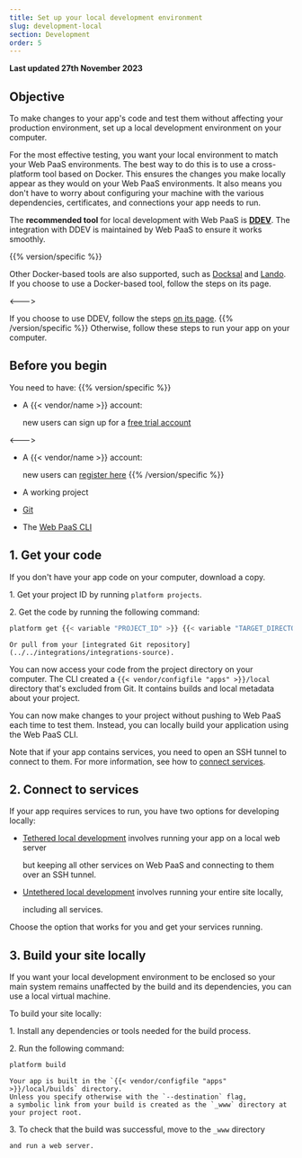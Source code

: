 ```yaml
---
title: Set up your local development environment
slug: development-local
section: Development
order: 5
---
```


**Last updated 27th November 2023**



## Objective  

To make changes to your app's code and test them without affecting your production environment, 
set up a local development environment on your computer.

For the most effective testing, you want your local environment to match your Web PaaS environments.
The best way to do this is to use a cross-platform tool based on Docker.
This ensures the changes you make locally appear as they would on your Web PaaS environments.
It also means you don't have to worry about configuring your machine with
the various dependencies, certificates, and connections your app needs to run.

The **recommended tool** for local development with Web PaaS is **[DDEV](../.././.-ddev)**.
The integration with DDEV is maintained by Web PaaS to ensure it works smoothly.

{{% version/specific %}}
<!-- Web PaaS -->
Other Docker-based tools are also supported, such as [Docksal](../.././.-docksal) and [Lando](../.././.-lando).
If you choose to use a Docker-based tool, follow the steps on its page.

<--->
<!-- Upsun -->
If you choose to use DDEV, follow the steps [on its page](../.././.-ddev).
{{% /version/specific %}}
Otherwise, follow these steps to run your app on your computer.

## Before you begin

You need to have:
{{% version/specific %}}
<!-- Web PaaS -->
- A {{< vendor/name >}} account:

  new users can sign up for a [free trial account](https://auth.api.platform.sh/register)

<--->
<!-- Upsun -->
- A {{< vendor/name >}} account:

  new users can [register here](https://upsun.com/register/)
{{% /version/specific %}}
- A working project

- [Git](https://git-scm.com/downloads)

- The [Web PaaS CLI](../../administration/administration-cli)


## 1. Get your code

If you don't have your app code on your computer, download a copy.

1\.  Get your project ID by running `platform projects`.


2\.  Get the code by running the following command:


```bash
platform get {{< variable "PROJECT_ID" >}} {{< variable "TARGET_DIRECTORY_NAME" >}}
```

    Or pull from your [integrated Git repository](../../integrations/integrations-source).

You can now access your code from the project directory on your computer.
The CLI created a `{{< vendor/configfile "apps" >}}/local` directory that's excluded from Git. 
It contains builds and local metadata about your project.

You can now make changes to your project without pushing to Web PaaS each time to test them. 
Instead, you can locally build your application using the Web PaaS CLI.

Note that if your app contains services, you need to open an SSH tunnel to connect to them.
For more information, see how to [connect services](../../add-services#2-connect-the-service).

## 2. Connect to services

If your app requires services to run, you have two options for developing locally:

- [Tethered local development](../.././.-tethered) involves running your app on a local web server

  but keeping all other services on Web PaaS and connecting to them over an SSH tunnel.
- [Untethered local development](../.././.-untethered) involves running your entire site locally,

  including all services.

Choose the option that works for you and get your services running.

## 3. Build your site locally

If you want your local development environment to be enclosed 
so your main system remains unaffected by the build and its dependencies, 
you can use a local virtual machine.

To build your site locally:

1\.  Install any dependencies or tools needed for the build process.


2\.  Run the following command:


```bash
platform build
```

    Your app is built in the `{{< vendor/configfile "apps" >}}/local/builds` directory.
    Unless you specify otherwise with the `--destination` flag,
    a symbolic link from your build is created as the `_www` directory at your project root.

3\.  To check that the build was successful, move to the `_www` directory

    and run a web server.
